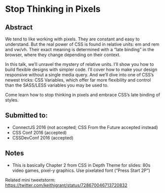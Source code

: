 # Stop Thinking in Pixels

## Abstract
We tend to like working with pixels. They are constant and easy to understand. But the real power of CSS is found in relative units: em and rem and vw/vh. Their exact meaning is determined with a “late binding” in the browser, where they change depending on their context.

In this talk, we’ll unravel the mystery of relative units. I’ll show you how to build flexible designs with simpler code. I’ll cover how to make your design responsive without a single media query. And we’ll dive into one of CSS’s newest tricks: CSS Variables, which offer far more flexibility and control than the SASS/LESS variables you may be used to.

Come learn how to stop thinking in pixels and embrace CSS’s late binding of styles.


## Submitted to:
* ConnectJS 2016 (not accepted; CSS From the Future accepted instead)
* CSS Conf 2016 (accepted)
* CSSDevConf 2016 (accepted)


## Notes
* This is basically Chapter 2 from CSS in Depth
Theme for slides: 80s video games, pixel-y graphics. Use pixelated font (“Press Start 2P”)

Related mini tweetstorm: https://twitter.com/keithjgrant/status/728670046713720832
